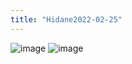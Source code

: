 ```yaml
---
title: "Hidane2022-02-25"
---
```


![image](https://gyazo.com/7541f048b5fbf33a4f9ccf88890016c8/thumb/1000)
![image](https://gyazo.com/ad8421c477231565a4afc007eb4366a4/thumb/1000)
